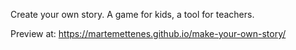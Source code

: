 Create your own story.
A game for kids, a tool for teachers. 

Preview at: https://martemettenes.github.io/make-your-own-story/
